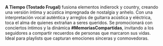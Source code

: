 **A Tiempo (Tostado Frugal)** fusiona elementos indierock y country, creando una versión íntima y acústica impregnada de nostalgia y anhelo. Con una interpretación vocal auténtica y arreglos de guitarra acústica y eléctrica, toca el alma de quienes extrañan a seres queridos. Se promocionará con conciertos íntimos y la dinámica **#MemoriasCompartidas**, invitando a los seguidores a compartir recuerdos de personas que marcaron sus vidas. Ideal para playlists que capturan emociones sinceras y conmovedoras.

